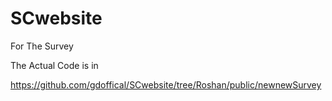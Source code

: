# SCwebsite
For The Survey


The Actual Code is in 

https://github.com/gdoffical/SCwebsite/tree/Roshan/public/newnewSurvey
